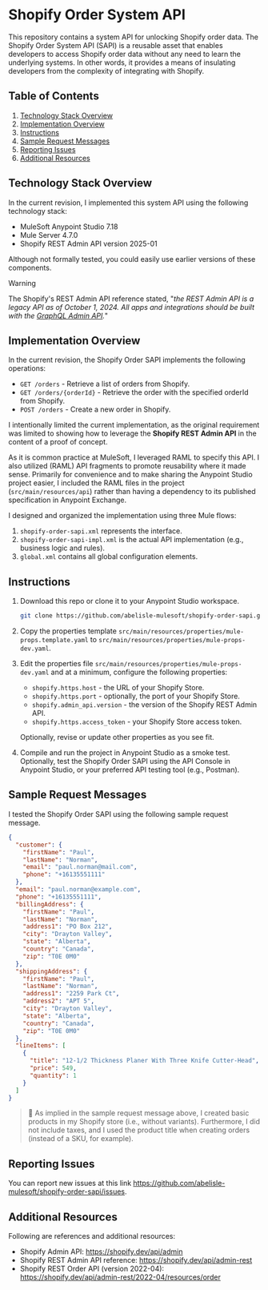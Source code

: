 # Shopify Order System API
This repository contains a system API for unlocking Shopify order data. The Shopify Order System API (SAPI) is a reusable asset that enables developers to access Shopify order data without any need to learn the underlying systems. In other words, it provides a means of insulating developers from the complexity of integrating with Shopify.

## Table of Contents
1. [Technology Stack Overview](#technology-stack-overview)
2. [Implementation Overview](#implementation-overview)
3. [Instructions](#instructions)
4. [Sample Request Messages](#sample-request-messages)
5. [Reporting Issues](#reporting-issues)
6. [Additional Resources](#additional-resources)

## Technology Stack Overview
In the current revision, I implemented this system API using the following technology stack:
- MuleSoft Anypoint Studio 7.18
- Mule Server 4.7.0
- Shopify REST Admin API version 2025-01

Although not formally tested, you could easily use earlier versions of these components.

> [!WARNING]
> The Shopify's REST Admin API reference stated, "*the REST Admin API is a legacy API as of October 1, 2024. All apps and integrations should be built with the [GraphQL Admin API](https://shopify.dev/docs/api/admin-graphql).*" 

## Implementation Overview
In the current revision, the Shopify Order SAPI implements the following operations:

- `GET /orders` - Retrieve a list of orders from Shopify.
- `GET /orders/{orderId}` - Retrieve the order with the specified orderId from Shopify.
- `POST /orders` - Create a new order in Shopify.

I intentionally limited the current implementation, as the original requirement was limited to showing how to leverage the **Shopify REST Admin API** in the content of a proof of concept. 

As it is common practice at MuleSoft, I leveraged RAML to specify this API. I also utilized (RAML) API fragments to promote reusability where it made sense. Primarily for convenience and to make sharing the Anypoint Studio project easier, I included the RAML files in the project (`src/main/resources/api`) rather than having a dependency to its published specification in Anypoint Exchange.

I designed and organized the implementation using three Mule flows:
1. `shopify-order-sapi.xml` represents the interface.
2. `shopify-order-sapi-impl.xml` is the actual API implementation (e.g., business logic and rules).
3. `global.xml` contains all global configuration elements.

## Instructions
1. Download this repo or clone it to your Anypoint Studio workspace.
    ```sh
    git clone https://github.com/abelisle-mulesoft/shopify-order-sapi.git
    ```

2. Copy the properties template `src/main/resources/properties/mule-props.template.yaml`  to `src/main/resources/properties/mule-props-dev.yaml`. 

3. Edit the properties file `src/main/resources/properties/mule-props-dev.yaml` and at a minimum, configure the following properties:

   - `shopify.https.host` - the URL of your Shopify Store.
   - `shopify.https.port` - optionally, the port of your Shopify Store.
   - `shopify.admin_api.version` - the version of the Shopify REST Admin API.
   - `shopify.https.access_token` - your Shopify Store access token.

    Optionally, revise or update other properties as you see fit.

4. Compile and run the project in Anypoint Studio as a smoke test. Optionally, test the Shopify Order SAPI using the API Console in Anypoint Studio, or your preferred API testing tool (e.g., Postman).

## Sample Request Messages
I tested the Shopify Order SAPI using the following sample request message.
```json
{
  "customer": {
    "firstName": "Paul",
    "lastName": "Norman",
    "email": "paul.norman@mail.com",
    "phone": "+16135551111"
  },
  "email": "paul.norman@example.com",
  "phone": "+16135551111",
  "billingAddress": {
    "firstName": "Paul",
    "lastName": "Norman",
    "address1": "PO Box 212",
    "city": "Drayton Valley",
    "state": "Alberta",
    "country": "Canada",
    "zip": "T0E 0M0"
  },
  "shippingAddress": {
    "firstName": "Paul",
    "lastName": "Norman",
    "address1": "2259 Park Ct",
    "address2": "APT 5",
    "city": "Drayton Valley",
    "state": "Alberta",
    "country": "Canada",
    "zip": "T0E 0M0"
  },
  "lineItems": [
    {
      "title": "12-1/2 Thickness Planer With Three Knife Cutter-Head",
      "price": 549,
      "quantity": 1
    }
  ]
}
```

> :memo: As implied in the sample request message above, I created basic products in my Shopify store (i.e., without variants). Furthermore, I did not include taxes, and I used the product title when creating orders (instead of a SKU, for example).

## Reporting Issues
You can report new issues at this link https://github.com/abelisle-mulesoft/shopify-order-sapi/issues.

## Additional Resources
Following are references and additional resources:
- Shopify Admin API: https://shopify.dev/api/admin
- Shopify REST Admin API reference: https://shopify.dev/api/admin-rest
- Shopify REST Order API (version 2022-04): https://shopify.dev/api/admin-rest/2022-04/resources/order
